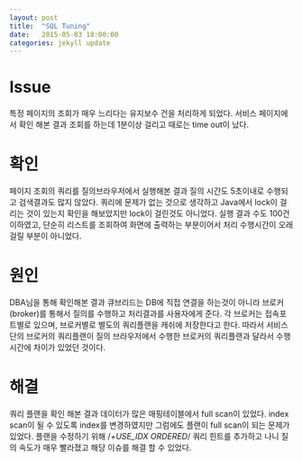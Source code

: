 ```yaml
---
layout: post
title:  "SQL Tuning"
date:   2015-05-03 18:00:00
categories: jekyll update
---
```


# Issue
특정 페이지의 조회가 매우 느리다는 유지보수 건을 처리하게 되었다.
서비스 페이지에서 확인 해본 결과 조회를 하는데 1분이상 걸리고 때로는 time out이 났다. 

# 확인  
페이지 조회의 쿼리를 질의브라우저에서 실행해본 결과 질의 시간도 5초이내로 수행되고 검색결과도 많지 않았다. 
쿼리에 문제가 없는 것으로 생각하고 Java에서 lock이 걸리는 것이 있는지 확인을 해보았지만 lock이 걸린것도 아니었다. 
실행 결과 수도 100건이하였고, 단순히 리스트를 조회하여 화면에 출력하는 부분이어서 처리 수행시간이 오래 걸릴 부분이 아니었다.  

# 원인 
DBA님을 통해 확인해본 결과 큐브리드는 DB에 직접 연결을 하는것이 아니라 브로커(broker)를 통해서 질의를 수행하고 처리결과를 사용자에게 준다. 
각 브로커는 접속포트별로 있으며, 브로커별로 별도의 쿼리플랜을 캐쉬에 저장한다고 한다. 
따라서 서비스단의 브로커의 쿼리플랜이 질의 브라우저에서 수행한 브로커의 쿼리플랜과 달라서 수행시간에 차이가 있었던 것이다.

# 해결
쿼리 플랜을 확인 해본 결과 데이터가 많은 매핑테이블에서 full scan이 있었다.
index scan이 될 수 있도록 index를 변경하였지만 그럼에도 플랜이 full scan이 되는 문제가 있었다.
플랜을 수정하기 위해  /*+USE_IDX ORDERED*/ 쿼리 힌트를 추가하고 나니 질의 속도가 매우 빨라졌고 해당 이슈를 해결 할 수 있었다. 